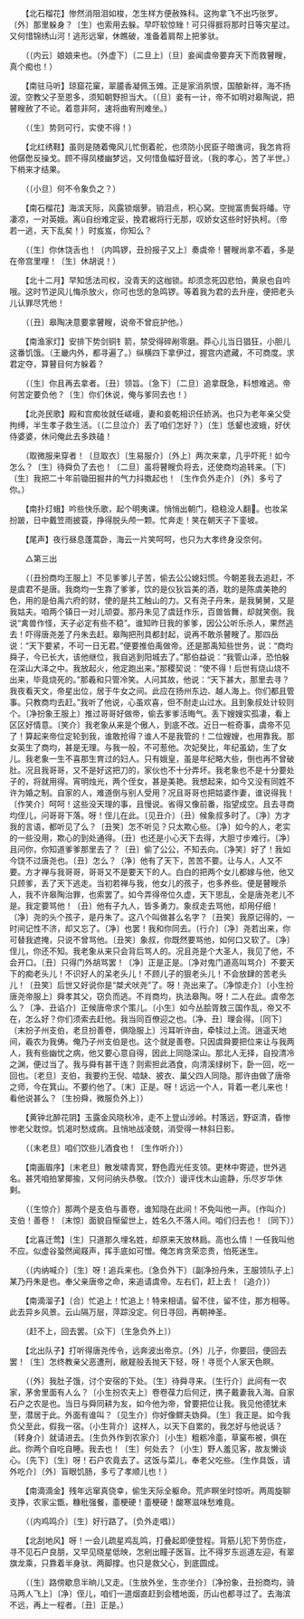 <!-- { "loadSidebar": true } -->
　　【北石榴花】惨然消阻泪如梭，怎生样方便赦殊科。这拘拿飞不出巧张罗。〔外〕那里躲身？〔生〕也索用去躲。早吓软惊矬！可只得捱将那时日等灾星过。又何惜锦绣山河！逃形远窜，休瞧破，准备着肩帮上把爹驮。 

　　（〔内云〕娘娘来也。〔外虚下〕〔二旦上〕〔旦〕妾闻虞帝要弃天下而救瞽瞍，真个痴也！） 

　　【南驻马听】琼窟花窠，翠靥香凝佩玉傩。正是家消夙恨，国酿新祥，海不扬波。空教父子至恩多，须知朝野担当大。（〔旦〕妾有一计，帝不如明对皋陶说，把瞽瞍赦了不论。着意非阿，速将曲宥刑难坐。） 

　　（〔生〕势则可行，实使不得！） 

　　【北红绣鞋】虽则是随着俺风儿忙倒着舵，也须防小民臣子暗谯诃，我怎肯将他僝僽反操戈。顾不得凤楼幽梦远，又何惜鱼幅好音讹，（我的孝心，苦了半世。）下梢来才结果。 

　　（〔小旦〕何不令象负之？） 

　　【南石榴花】海滨天际，风露锁烟萝。销泪点，积心窝。空抛富贵鬓将皤。守凄凉，一对英娥。离自纷难定妥，挽君裾将行无那，叹娇女这些时好执柯。（帝若一逃，天下乱矣！）时岌岌，你知么？ 

　　（〔生〕你休饶舌也！〔内鸣锣，丑扮报子又上〕奏虞帝！瞽瞍尚拿不着，多是在帝宫里哩！〔生〕休胡说！） 

　　【北十二月】早知恁法司权，没青天的这枷锁。却须念死囚悲怕，黄泉也自吟哦。这时节逆风儿悔杀放火，你可也恁的急鸣锣。等着我为君的去升座，便把老头儿认罪尽凭他！ 

　　（〔丑〕皋陶决意要拿瞽瞍，说帝不曾庇护他。） 

　　【南渔家灯】安排下势剑铜钅箭，禁受得碎剐零磨。莽心儿当日猖狂，小胆儿这番饥饿。（王畿内外，都寻遍了。）纵横四下拿伊过，握宫内遮藏，不可商度。求君定夺，算瞽目何方躲着？ 

　　（〔生〕你且再去拿者。〔丑〕领旨。〔急下〕〔二旦〕追拿既急，料想难逃。帝何苦定要负他？〔生〕你们休说，俺与爹同去也！） 

　　【北尧民歌】殿和宫痴妆就任嵯峨，妻和妾乾相识任娇涡。也只为老年亲父受拘缚，半生孝子救生活。（〔二旦泣介〕丢了咱们怎好？）〔生〕恁颦也波蛾，好伏侍婆婆，休问俺此去多跌磕！ 

　　（取微服来穿者！〔旦取衣〕〔生易服介〕〔外上〕两次来拿，几乎吓死！如今怎么？〔生〕待舜负了去也！〔二旦〕虽将瞽瞍负将去，还使商均追转来。〔下〕〔生〕我把二十年前锄田掘井的气力抖擞起也！〔生作负外走介〕〔外〕多亏了你。） 

　　【南扑灯蛾】吟些快乐歌，起个明夷课。悄悄出朝门，稳稳没人翻。也妆呆扮跛，日中戴笠雨披蓑，挣得脱头颅一颗。忙奔走！笑在朝天子下銮坡。 

　　【尾声】夜行昼息蓬蒿卧，海云一片笑呵呵，也只为大孝终身没奈何。 

　　△第三出 

　　（〔丑扮商均王服上〕不见爹爹儿子苦，偷去公公媳妇慌。今朝差我去追赶，不是虞君不是唐。我商均一生靠了爹爹，饮的是仪狄旨美的酒，耽的是陈虞美艳的色，用的是伯禹六府的财，使的是共工触山的力。又有尧子丹朱，是我舅舅，又是我姑夫。咱两个镇日一对儿顽耍。那丹朱见了虞廷作乐，百兽皆舞，却就笑倒。我说“禽兽作怪，天子必定有些不稳”。谁知昨日我的爹爹，因公公听乐杀人，果然逃去！吓得唐尧差了丹朱去赶。皋陶把刑具都封起，说再不敢杀瞽瞍了。那四岳说：“天下要紧，不可一日无君。”便要推伯禹做帝。还是那禹知些世务，说：“商均舜子，今已长大，该他继位，我自逃到阳城去了。”那伯益说：“我管山泽，恐怕躲在深山大泽之中。我放起火，他定跑出来。”那稷契说：“使不得！后世有烧山烧不出来，毕竟烧死的。”那羲和只管冷笑。人问其故，他说：“天下甚大，那里去寻？我夜看天文，帝星出位，居于牛女之间。此应在扬州东边、越人海上。你们都且管事。只教商均去赶。”我听了他说，心虽欢喜，但不耐走山过水。且到象叔处计较则个。〔净扮象王服上〕推过哥哥好做帝，偷去爹爹活晦气。丢下嫂嫂实孤凄，看上区区好情意。〔笑介〕我老象从来是个傲人，到底不改。近日一桩奇事，虞帝不见了！算起来帝位定轮到我，谁敢抢得？谁人不是我管的！二位嫂嫂，也用靠我。那女英生了商均，甚是无理。与我一般，不可惹他。次妃癸比，年纪虽幼，生了女儿。我老象一生不喜那生育过的妇人。只有娥皇，虽是年纪略大些，倒也再不曾破肚。况且我哥哥，又不是好这把刀的，家伙也不十分弄坏。我老象也不是十分要处子的，将就用得。宵明烛光，两个侄女，甚是美艳。我想起来，如今又没有同姓不许为婚之制。自家的人，难道倒与别人受用？况且哥哥也把姑婆作妻，谁说得我！〔作笑介〕呵呵！这些没天理的事，且慢说。省得又像前番，指望成空。且去寻商均侄儿，问哥哥下落。呀！侄儿在此。〔见丑介〕〔丑〕候象叔多时了。〔净〕方才我的言语，都听见了么？〔丑笑〕怎不听见？只太欺心些。〔净〕如今的人，老实的一些没用，欺心的到处通得。〔丑〕也还是小心天下去得，大胆寸步难行。〔净〕且问你，你知道爹爹那里去了？〔丑〕偷了公公，不知去向。〔净笑〕好了！我如今饶不过唐尧也。〔丑〕怎么？〔净〕他有了天下，苦苦不要。让与人，人又不要。方才禅与我哥哥，哥哥又不是要天下的人。白白的把两个女儿都嫁与他，他又只顾爹，丢了天下逃走。当初若禅与我，他女儿的孩子，也多养些。便是瞽瞍杀人，我不许皋陶治罪，也索罢了。如今弄得帝位久虚，天下思乱，全是唐尧老儿不是。我定要骂他！〔丑〕他有子九人，皆多勇力。象叔走去骂他，却用仔细！〔净〕尧的头个孩子，是丹朱了。这八个叫做甚么名字？〔丑笑〕我原记得的，一时间记性不济，却又忘了。〔净〕也罢！我和你同去。〔行介〕〔净〕尧若出来，你可替我遮掩，只说不曾骂他。〔丑笑〕象叔，你既然要骂他，如何口又软了。〔净〕侄儿，你还不知。我老象从来只会背后骂人的。况且尧是个大圣人，我见了他，不会开口。〔丑〕只得门外胡骂罢！〔净〕正是正是。〔净对鬼门道高叫骂介〕不要天下的痴老头儿！不识好人的呆老头儿！不顾儿子的狠老头儿！不会放肆的苦老头儿！〔丑笑〕后世又好说你是“桀犬吠尧”了。呀！尧出来了。〔净惊走介〕〔小生扮唐尧帝服上〕舜孝其父，窃负而逃。不肖商均，执法皋陶。呀！二人在此。虞帝怎么？〔净、丑谄介〕正候唐帝求个策儿。〔小生〕如今丛脍胥敖三国作乱，帝又不在，怎么好？你们须索去赶他。我当同百僚迎之也。〔净、丑〕理会得。〔同下〕〔末扮子州支伯，老旦扮善卷，俱隐服上〕污耳听许由，牵犊过上流。逍遥天地间，羲农为我俦。俺乃子州支伯是也。这个就是善卷。只因虞舜要把位来让与我两人，我有些幽忧之病，他又要心意自得，因此上同隐深山。那北人无择，自投清冷之渊，便过当了。我与舜有甚干连？则索担此酒食，向清溪绿树下，卧一回，吃一回也。〔老旦〕支伯，我要约王倪、啮缺、披衣、巢父四人同隐。那许由做了唐帝之师，今在箕山。不要约他了。〔末〕正是。呀！远远一个人，背着一老儿来也！看他说甚么？〔生扮舜，微服负外上〕） 

　　【黄钟北醉花阴】玉露金风晓秋冷，走不上登山涉岭。村落远，野讴清，昏惨惨老父耽惊。饥渴时愁成病。且悄地战凌兢，消受得一林斜日影。 

　　（〔末老旦〕咱们饮些儿酒食也！〔生作听介〕） 

　　【南画眉序】〔末老旦〕散发啸青冥，野色霞光任支领。更林中寄迹，世外逃名。甚凭咱拍掌揶揄，又何问纳头恭敬。〔饮介〕谩评伐木山逾静，乐尽岁华休剩。 

　　（〔生惊介〕那两个是支伯与善卷，谁知隐在此间！不免叫他一声。〔作叫介〕支伯！善卷！〔末惊〕面貌自惭留世上，姓名久不落人间。咱们归去也！〔同下〕） 

　　【北喜迁莺】〔生〕只道那久埋名姓，却原来天放林扃。高也么情！一任我叫他不应。似虚谷蛩然闻屐声，挥手底如可憎。俺怎肯贪荣恋贵，怕死迷生。 

　　（〔内纳喊介〕〔生〕呀！追兵来也。〔急负外下〕〔副净扮丹朱，王服领队子上〕某乃丹朱是也。奉父亲唐帝之命，来追请虞帝。左右们，赶上去！〔追介〕） 

　　【南滴溜子】〔合〕忙追上！忙追上！特来相请。留不住，留不住，那方相等。此去异乡风景。云山隔万层，萍踪没定。何日寻回，再朝神圣。 

　　（赶不上，回去罢。〔众下〕〔生急负外上〕） 

　　【北出队子】打听得唐尧传令，远奔波出帝京。〔外〕儿子，你要回，便回去罢！〔生〕怎终教亲父恶遭刑，敝屣般丢抛天下轻，呀！寻觅个人家天色瞑。 

　　（〔外〕我肚子饿，讨个安宿的下处。〔生〕待舜寻来。〔生行介〕此间有一农家，茅舍里面有人么？〔小生扮农夫上〕卷卷葆力后何迂，携子戴妻我入海。自家石户之农是也。当日与舜同耕为友，如今他为帝，曾要把位让我。我见他德犹未至，潜居于此。外面有谁叫？〔见生介〕你好像鳏夫妫舜。〔生〕我正是。如今我负父至此，假我一宿。〔小生背介〕这样人，以天下自累的，我怎好与他说话？〔转身介〕就请进去。〔生负外作到农家介〕〔小生〕粗粝冷齑，草窠布被，俱在此。你两个自吃自睡。我去也！〔生〕何处去？〔小生〕野人羞见客，故友懒谈心。〔先下〕〔生〕呀！石户农竟去了。这饭与菜儿，奉老父吃些。〔生作具饭，请外吃介〕〔外〕盲眼饥肠，多亏了孝顺儿也！） 

　　【南滴滴金】残年远窜真侥幸，偷生天际全躯命。荒庐瞑坐时惊听。两周旋聊支挣，农家尘甑，糠秕强餐，齑梗硬！齑梗硬！酸寒滋味愁难竟。 

　　（〔内鸡鸣介〕〔生〕好行路了。〔负外走唱〕） 

　　【北刮地风】呀！一会儿疏星鸡乱鸣，打叠起即便登程。背筋儿犯下劳伤症，寻不见石户良朋，又早见晓星低映，怎剜出瞳子医盲。比不得岁东巡道左迎，有翠旗龙乘，只靠着半身驮、两脚撑。也只是救父心，到底圆成。 

　　（〔生〕路傍歇息半晌儿又走。〔生放外坐，生亦坐介〕〔净扮象，丑扮商均，骑马两人飞上〕〔净〕侄儿，咱们一道烟直赶到会稽地面，历山也都寻过了。去海滨不远，再上一程者。〔丑〕正是。） 

